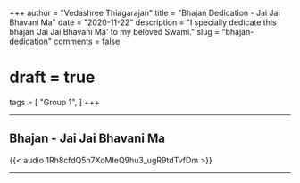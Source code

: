 +++
author = "Vedashree Thiagarajan"
title = "Bhajan Dedication - Jai Jai Bhavani Ma"
date = "2020-11-22"
description = "I specially dedicate this bhajan 'Jai Jai Bhavani Ma' to my beloved Swami."
slug = "bhajan-dedication"
comments = false
# draft = true
tags = [
    "Group 1",
]
+++

---

## Bhajan - Jai Jai Bhavani Ma

{{< audio 1Rh8cfdQ5n7XoMIeQ9hu3_ugR9tdTvfDm >}}

---
